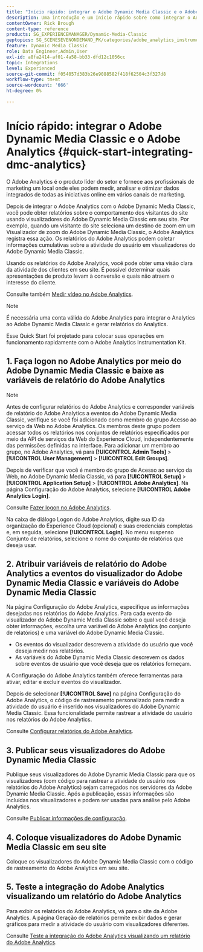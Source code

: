 ```yaml
---
title: "Início rápido: integrar o Adobe Dynamic Media Classic e o Adobe Analytics"
description: Uma introdução e um Início rápido sobre como integrar o Adobe Dynamic Media Classic e o Adobe Analytics.
contentOwner: Rick Brough
content-type: reference
products: SG_EXPERIENCEMANAGER/Dynamic-Media-Classic
geptopics: SG_SCENESEVENONDEMAND_PK/categories/adobe_analytics_instrumentation_kit
feature: Dynamic Media Classic
role: Data Engineer,Admin,User
exl-id: a8fa2414-af01-4a58-bb33-dfd12c1056cc
topic: Integrations
level: Experienced
source-git-commit: f054057d383b26e9088582f418f62504c3f327d8
workflow-type: tm+mt
source-wordcount: '666'
ht-degree: 0%

---
```


# Início rápido: integrar o Adobe Dynamic Media Classic e o Adobe Analytics {#quick-start-integrating-dmc-analytics}

O Adobe Analytics é o produto líder do setor e fornece aos profissionais de marketing um local onde eles podem medir, analisar e otimizar dados integrados de todas as iniciativas online em vários canais de marketing.

Depois de integrar o Adobe Analytics com o Adobe Dynamic Media Classic, você pode obter relatórios sobre o comportamento dos visitantes do site usando visualizadores do Adobe Dynamic Media Classic em seu site. Por exemplo, quando um visitante do site seleciona um destino de zoom em um Visualizador de zoom do Adobe Dynamic Media Classic, o Adobe Analytics registra essa ação. Os relatórios do Adobe Analytics podem coletar informações cumulativas sobre a atividade do usuário em visualizadores do Adobe Dynamic Media Classic.

Usando os relatórios do Adobe Analytics, você pode obter uma visão clara da atividade dos clientes em seu site. É possível determinar quais apresentações de produto levam à conversão e quais não atraem o interesse do cliente.

Consulte também [Medir vídeo no Adobe Analytics](https://experienceleague.adobe.com/en/docs/media-analytics/using/media-overview).

>[!NOTE]
>
>É necessária uma conta válida do Adobe Analytics para integrar o Analytics ao Adobe Dynamic Media Classic e gerar relatórios do Analytics.

Esse Quick Start foi projetado para colocar suas operações em funcionamento rapidamente com o Adobe Analytics Instrumentation Kit.

## 1. Faça logon no Adobe Analytics por meio do Adobe Dynamic Media Classic e baixe as variáveis de relatório do Adobe Analytics

>[!NOTE]
>
>Antes de configurar relatórios do Adobe Analytics e corresponder variáveis de relatório do Adobe Analytics a eventos do Adobe Dynamic Media Classic, verifique se você foi adicionado como membro do grupo Acesso ao serviço da Web no Adobe Analytics. Os membros deste grupo podem acessar todos os relatórios nos conjuntos de relatórios especificados por meio da API de serviços da Web do Experience Cloud, independentemente das permissões definidas na interface. Para adicionar um membro ao grupo, no Adobe Analytics, vá para **[!UICONTROL Admin Tools]** > **[!UICONTROL User Management]** > **[!UICONTROL Edit Groups]**.

Depois de verificar que você é membro do grupo de Acesso ao serviço da Web, no Adobe Dynamic Media Classic, vá para **[!UICONTROL Setup]** > **[!UICONTROL Application Setup]** > **[!UICONTROL Adobe Analytics]**. Na página Configuração do Adobe Analytics, selecione **[!UICONTROL Adobe Analytics Login]**.

Consulte [Fazer logon no Adobe Analytics](log-analytics.md#log_in_to_adobe_analytics).

Na caixa de diálogo Logon do Adobe Analytics, digite sua ID da organização do Experience Cloud (opcional) e suas credenciais completas e, em seguida, selecione **[!UICONTROL Login]**. No menu suspenso Conjunto de relatórios, selecione o nome do conjunto de relatórios que deseja usar.

## 2. Atribuir variáveis de relatório do Adobe Analytics a eventos do visualizador do Adobe Dynamic Media Classic e variáveis do Adobe Dynamic Media Classic

Na página Configuração do Adobe Analytics, especifique as informações desejadas nos relatórios do Adobe Analytics. Para cada evento do visualizador do Adobe Dynamic Media Classic sobre o qual você deseja obter informações, escolha uma variável do Adobe Analytics (no conjunto de relatórios) e uma variável do Adobe Dynamic Media Classic.

* Os eventos do visualizador descrevem a atividade do usuário que você deseja medir nos relatórios.
* As variáveis do Adobe Dynamic Media Classic descrevem os dados sobre eventos de usuário que você deseja que os relatórios forneçam.

A Configuração do Adobe Analytics também oferece ferramentas para ativar, editar e excluir eventos do visualizador.

Depois de selecionar **[!UICONTROL Save]** na página Configuração do Adobe Analytics, o código de rastreamento personalizado para medir a atividade do usuário é inserido nos visualizadores do Adobe Dynamic Media Classic. Essa funcionalidade permite rastrear a atividade do usuário nos relatórios do Adobe Analytics.

Consulte [Configurar relatórios do Adobe Analytics](configuring-analytics-reports.md#configuring_adobe_analytics_reports).

## 3. Publicar seus visualizadores do Adobe Dynamic Media Classic

Publique seus visualizadores do Adobe Dynamic Media Classic para que os visualizadores (com código para rastrear a atividade do usuário nos relatórios do Adobe Analytics) sejam carregados nos servidores da Adobe Dynamic Media Classic. Após a publicação, essas informações são incluídas nos visualizadores e podem ser usadas para análise pelo Adobe Analytics.

Consulte [Publicar informações de configuração](publishing-analytics-configuration-information.md#publishing_adobe_analytics_configuration_information).

## 4. Coloque visualizadores do Adobe Dynamic Media Classic em seu site

Coloque os visualizadores do Adobe Dynamic Media Classic com o código de rastreamento do Adobe Analytics em seu site.

## 5. Teste a integração do Adobe Analytics visualizando um relatório do Adobe Analytics

Para exibir os relatórios do Adobe Analytics, vá para o site da Adobe Analytics. A página Geração de relatórios permite exibir dados e gerar gráficos para medir a atividade do usuário com visualizadores diferentes.

Consulte [Teste a integração do Adobe Analytics visualizando um relatório do Adobe Analytics](testing-integration-viewing-analytics-report.md#testing_the_integration_by_viewing_an_adobe_analytics_report).
